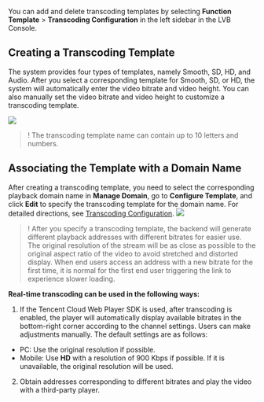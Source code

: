 You can add and delete transcoding templates by selecting **Function Template** > **Transcoding Configuration** in the left sidebar in the LVB Console.
## Creating a Transcoding Template

The system provides four types of templates, namely Smooth, SD, HD, and Audio. After you select a corresponding template for Smooth, SD, or HD, the system will automatically enter the video bitrate and video height. You can also manually set the video bitrate and video height to customize a transcoding template.

![](https://main.qcloudimg.com/raw/8728b2c27282cd3d0fdaa470a55cb153.png)

>! The transcoding template name can contain up to 10 letters and numbers.

## Associating the Template with a Domain Name

After creating a transcoding template, you need to select the corresponding playback domain name in **Manage Domain**, go to **Configure Template**, and click **Edit** to specify the transcoding template for the domain name. For detailed directions, see [Transcoding Configuration](https://cloud.tencent.com/document/product/267/32834).
![](https://main.qcloudimg.com/raw/85ecd955da6ff792909bfc4fc2026625.png)

>! After you specify a transcoding template, the backend will generate different playback addresses with different bitrates for easier use. The original resolution of the stream will be as close as possible to the original aspect ratio of the video to avoid stretched and distorted display.
> When end users access an address with a new bitrate for the first time, it is normal for the first end user triggering the link to experience slower loading.


**Real-time transcoding can be used in the following ways:**

1. If the Tencent Cloud Web Player SDK is used, after transcoding is enabled, the player will automatically display available bitrates in the bottom-right corner according to the channel settings. Users can make adjustments manually. The default settings are as follows:
 - PC: Use the original resolution if possible.
 - Mobile: Use **HD** with a resolution of 900 Kbps if possible. If it is unavailable, the original resolution will be used.
2. Obtain addresses corresponding to different bitrates and play the video with a third-party player.
